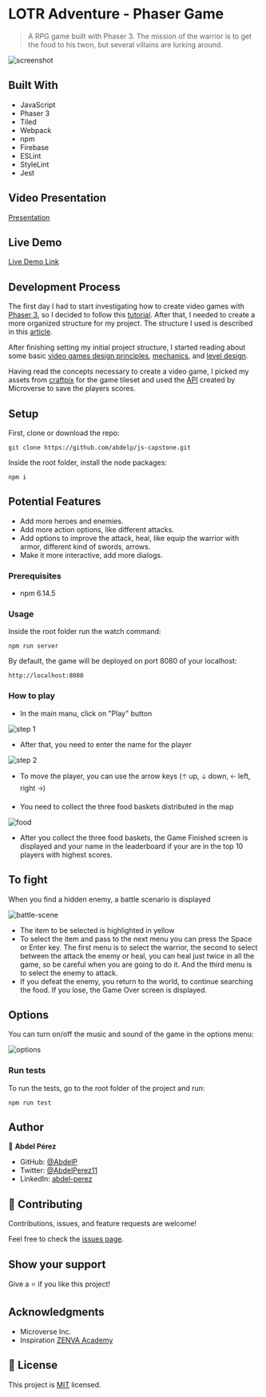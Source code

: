 # LOTR Adventure - Phaser Game

> A RPG game built with Phaser 3. The mission of the warrior is to get the food to his twon, but several villains are lurking around.

![screenshot](./app_screenshot.gif)

## Built With

- JavaScript
- Phaser 3
- Tiled
- Webpack
- npm
- Firebase
- ESLint
- StyleLint
- Jest

## Video Presentation

[Presentation](https://www.loom.com/share/105757c0729b4d718b64e9ad82300db4)

## Live Demo

[Live Demo Link](https://javascript-capstone.web.app)

## Development Process

The first day I had to start investigating how to create video games with [Phaser 3](www.phaser.io), so I decided to follow this [tutorial](https://phaser.io/tutorials/making-your-first-phaser-3-game/part1). After that, I needed to create a more organized structure for my project. The structure I used is described in this [article](https://phasertutorials.com/creating-a-phaser-3-template-part-1/).

After finishing setting my initial project structure, I started reading about some basic [video games design principles](https://www.gamedesigning.org/learn/game-design-principles/), [mechanics](https://www.gamedesigning.org/learn/basic-game-mechanics/), and [level design](https://www.gamedesigning.org/learn/level-design/).

Having read the concepts necessary to create a video game, I picked my assets from [craftpix](www.craftpix.net) for the game tileset and used the [API](https://us-central1-js-capstone-backend.cloudfunctions.net/api/games) created by Microverse to save the players scores.

## Setup

First, clone or download the repo:

```
git clone https://github.com/abdelp/js-capstone.git
```

Inside the root folder, install the node packages:

```
npm i
```

## Potential Features

* Add more heroes and enemies.
* Add more action options, like different attacks.
* Add options to improve the attack, heal, like equip the warrior with armor, different kind of swords, arrows.
* Make it more interactive, add more dialogs.

### Prerequisites

- npm 6.14.5


### Usage

Inside the root folder run the watch command:

```
npm run server
```

By default, the game will be deployed on port 8080 of your localhost:

```
http://localhost:8080
```

### How to play

* In the main manu, click on "Play" button

![step 1](./assets/step1.png)

* After that, you need to enter the name for the player

![step 2](./assets/step2.png)

* To move the player, you can use the arrow keys (🡡 up, 🡣 down, 🡠 left, right 🡢)

* You need to collect the three food baskets distributed in the map

![food](./assets/food.png)

* After you collect the three food baskets, the Game Finished screen is displayed and your name in the leaderboard if your are in the top 10 players with highest scores.

## To fight

When you find a hidden enemy, a battle scenario is displayed

![battle-scene](./assets/battle-scene.png)

* The item to be selected is highlighted in yellow
* To select the item and pass to the next menu you can press the Space or Enter key. The first menu is to select the warrior, the second to select between the attack the enemy or heal, you can heal just twice in all the game, so be careful when you are going to do it. And the third menu is to select the enemy to attack.
* If you defeat the enemy, you return to the world, to continue searching the food. If you lose, the Game Over screen is displayed.

## Options

You can turn on/off the music and sound of the game in the options menu:

![options](./assets/options.png)

### Run tests

To run the tests, go to the root folder of the project and run:

```
npm run test
```

## Author

👤 **Abdel Pérez**

- GitHub: [@AbdelP](https://github.com/AbdelP)
- Twitter: [@AbdelPerez11](https://twitter.com/AbdelPerez11)
- LinkedIn: [abdel-perez](https://linkedin.com/in/abdel-perez)


## 🤝 Contributing

Contributions, issues, and feature requests are welcome!

Feel free to check the [issues page](issues/).

## Show your support

Give a ⭐️ if you like this project!

## Acknowledgments

- Microverse Inc.
- Inspiration [ZENVA Academy](https://academy.zenva.com/)

## 📝 License

This project is [MIT](lic.url) licensed.
